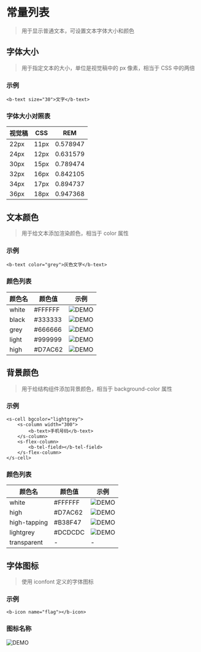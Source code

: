 # 常量列表
> 用于显示普通文本，可设置文本字体大小和颜色

## 字体大小
> 用于指定文本的大小，单位是视觉稿中的 px 像素，相当于 CSS 中的两倍

### 示例

```
<b-text size="30">文字</b-text>
```

### 字体大小对照表

 视觉稿 | CSS | REM 
--- | --- | ---
 22px | 11px | 0.578947 
 24px | 12px | 0.631579
 30px | 15px | 0.789474
 32px | 16px | 0.842105
 34px | 17px | 0.894737 
 36px | 18px | 0.947368

## 文本颜色
> 用于给文本添加渲染颜色，相当于 color 属性

### 示例

```
<b-text color="grey">灰色文字</b-text>
```

### 颜色列表

 颜色名 | 颜色值 | 示例 
--- | --- | ---
 white | #FFFFFF | ![DEMO](https://ohc0dpsgs.qnssl.com/lego/images/fff.png) 
 black | #333333 | ![DEMO](https://ohc0dpsgs.qnssl.com/lego/images/333.png) 
 grey | #666666 | ![DEMO](https://ohc0dpsgs.qnssl.com/lego/images/666.png) 
 light | #999999 | ![DEMO](https://ohc0dpsgs.qnssl.com/lego/images/999.png) 
 high | #D7AC62 | ![DEMO](https://ohc0dpsgs.qnssl.com/lego/images/d7ac62.png)  

## 背景颜色
> 用于给结构组件添加背景颜色，相当于 background-color 属性

### 示例

```
<s-cell bgcolor="lightgrey">
    <s-column width="300">
        <b-text>手机号码</b-text>
    </s-column>
    <s-flex-column>
        <b-tel-field></b-tel-field>
    </s-flex-column>
</s-cell>
```

### 颜色列表

 颜色名 | 颜色值 | 示例 
--- | --- | ---
 white | #FFFFFF | ![DEMO](https://ohc0dpsgs.qnssl.com/lego/images/fff.png)  
 high | #D7AC62 | ![DEMO](https://ohc0dpsgs.qnssl.com/lego/images/d7ac62.png) 
 high-tapping | #B38F47 | ![DEMO](https://ohc0dpsgs.qnssl.com/lego/images/B38F47.png) 
 lightgrey | #DCDCDC | ![DEMO](https://ohc0dpsgs.qnssl.com/lego/images/DCDCDC.png) 
 transparent | - | -

## 字体图标
> 使用 iconfont 定义的字体图标

### 示例
```
<b-icon name="flag"></b-icon>
```

### 图标名称
![DEMO](https://ohc0dpsgs.qnssl.com/image/service/serviceBanner.jpg)